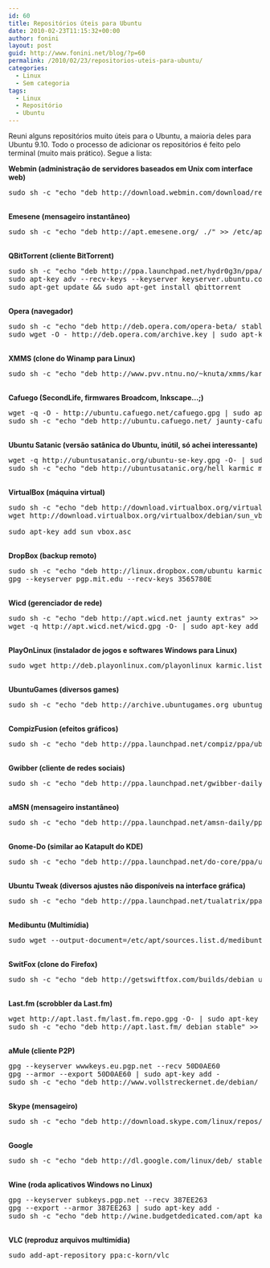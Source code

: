 ```yaml
---
id: 60
title: Repositórios úteis para Ubuntu
date: 2010-02-23T11:15:32+00:00
author: fonini
layout: post
guid: http://www.fonini.net/blog/?p=60
permalink: /2010/02/23/repositorios-uteis-para-ubuntu/
categories:
  - Linux
  - Sem categoria
tags:
  - Linux
  - Repositório
  - Ubuntu
---
```

Reuni alguns repositórios muito úteis para o Ubuntu, a maioria deles para Ubuntu 9.10. Todo o processo de adicionar os repositórios é feito pelo terminal (muito mais prático). Segue a lista:

<span style="font-size: 14px;"><strong>Webmin (administração de servidores baseados em Unix com interface web)</strong></span></p> 

<pre id="terminal" user="fonini" computer="valhalla">sudo sh -c "echo "deb http://download.webmin.com/download/repository sarge contrib" &gt;&gt; /etc/apt/sources.list"</pre></p> 

<span style="font-size: 14px;"><strong><br /> Emesene (mensageiro instantâneo)</strong></span></p> 

<pre id="terminal" user="fonini" computer="valhalla">sudo sh -c "echo "deb http://apt.emesene.org/ ./" &gt;&gt; /etc/apt/sources.list"</pre></p> 

<span style="font-size: 14px;"><strong><br /> QBitTorrent (cliente BitTorrent)</strong></span></p> 

<pre id="terminal" user="fonini" computer="valhalla">sudo sh -c "echo "deb http://ppa.launchpad.net/hydr0g3n/ppa/ubuntu jaunty main" &gt;&gt; /etc/apt/sources.list"
sudo apt-key adv --recv-keys --keyserver keyserver.ubuntu.com 47B4D1C4
sudo apt-get update && sudo apt-get install qbittorrent</pre></p> 

<span style="font-size: 14px;"><strong><br /> Opera (navegador)</strong></span></p> 

<pre id="terminal" user="fonini" computer="valhalla">sudo sh -c "echo "deb http://deb.opera.com/opera-beta/ stable non-free" &gt;&gt; /etc/apt/sources.list"
sudo wget -O - http://deb.opera.com/archive.key | sudo apt-key add -</pre>

<span style="font-size: 14px;"><strong><br /> XMMS (clone do Winamp para Linux)</strong></span></p> 

<pre id="terminal" user="fonini" computer="valhalla">sudo sh -c "echo "deb http://www.pvv.ntnu.no/~knuta/xmms/karmic ./" &gt;&gt; /etc/apt/sources.list"</pre></p> 

<span style="font-size: 14px;"><strong><br /> Cafuego (SecondLife, firmwares Broadcom, Inkscape...;)</strong></span></p> 

<pre id="terminal" user="fonini" computer="valhalla">wget -q -O - http://ubuntu.cafuego.net/cafuego.gpg | sudo apt-key add -
sudo sh -c "echo "deb http://ubuntu.cafuego.net/ jaunty-cafuego all" &gt;&gt; /etc/apt/sources.list"</pre>

<span style="font-size: 14px;"><strong><br /> Ubuntu Satanic (versão satânica do Ubuntu, inútil, só achei interessante)</strong></span></p> 

<pre id="terminal" user="fonini" computer="valhalla">wget -q http://ubuntusatanic.org/ubuntu-se-key.gpg -O- | sudo apt-key add -
sudo sh -c "echo "deb http://ubuntusatanic.org/hell karmic main" &gt;&gt; /etc/apt/sources.list"</pre></p> 

<span style="font-size: 14px;"><strong><br /> VirtualBox (máquina virtual)</strong></span></p> 

<pre id="terminal" user="fonini" computer="valhalla">sudo sh -c "echo "deb http://download.virtualbox.org/virtualbox/debian karmic non-free" &gt;&gt; /etc/apt/sources.list"
wget http://download.virtualbox.org/virtualbox/debian/sun_vbox.asc<br />
sudo apt-key add sun_vbox.asc</pre></p> 

<span style="font-size: 14px;"><strong><br /> DropBox (backup remoto)</strong></span></p> 

<pre id="terminal" user="fonini" computer="valhalla">sudo sh -c "echo "deb http://linux.dropbox.com/ubuntu karmic main" &gt;&gt; /etc/apt/sources.list"
gpg --keyserver pgp.mit.edu --recv-keys 3565780E</pre></p> 

<span style="font-size: 14px;"><strong><br /> Wicd (gerenciador de rede)</strong></span></p> 

<pre id="terminal" user="fonini" computer="valhalla">sudo sh -c "echo "deb http://apt.wicd.net jaunty extras" &gt;&gt; /etc/apt/sources.list"
wget -q http://apt.wicd.net/wicd.gpg -O- | sudo apt-key add -</pre></p> 

<span style="font-size: 14px;"><strong><br /> PlayOnLinux (instalador de jogos e softwares Windows para Linux)</strong></span></p> 

<pre id="terminal" user="fonini" computer="valhalla">sudo wget http://deb.playonlinux.com/playonlinux_karmic.list -O /etc/apt/sources.list.d/playonlinux.list</pre>

<span style="font-size: 14px;"><strong><br /> UbuntuGames (diversos games)</strong></span></p> 

<pre id="terminal" user="fonini" computer="valhalla">sudo sh -c "echo "deb http://archive.ubuntugames.org ubuntugames main" &gt;&gt; /etc/apt/sources.list"</pre></p> 

<span style="font-size: 14px;"><strong><br /> CompizFusion (efeitos gráficos)</strong></span></p> 

<pre id="terminal" user="fonini" computer="valhalla">sudo sh -c "echo "deb http://ppa.launchpad.net/compiz/ppa/ubuntu karmic main multiverse restricted universe" &gt;&gt; /etc/apt/sources.list"</pre>

<span style="font-size: 14px;"><strong><br /> Gwibber (cliente de redes sociais)</strong></span></p> 

<pre id="terminal" user="fonini" computer="valhalla">sudo sh -c "echo "deb http://ppa.launchpad.net/gwibber-daily/ppa/ubuntu karmic main universe restricted multiverse" &gt;&gt; /etc/apt/sources.list"</pre>

<span style="font-size: 14px;"><strong><br /> aMSN (mensageiro instantâneo)</strong></span></p> 

<pre id="terminal" user="fonini" computer="valhalla">sudo sh -c "echo "deb http://ppa.launchpad.net/amsn-daily/ppa/ubuntu karmic main" &gt;&gt; /etc/apt/sources.list"</pre>

<span style="font-size: 14px;"><strong><br /> Gnome-Do (similar ao Katapult do KDE)</strong></span></p> 

<pre id="terminal" user="fonini" computer="valhalla">sudo sh -c "echo "deb http://ppa.launchpad.net/do-core/ppa/ubuntu karmic main" &gt;&gt; /etc/apt/sources.list"</pre>

<span style="font-size: 14px;"><strong><br /> Ubuntu Tweak (diversos ajustes não disponíveis na interface gráfica)</strong></span></p> 

<pre id="terminal" user="fonini" computer="valhalla">sudo sh -c "echo "deb http://ppa.launchpad.net/tualatrix/ppa/ubuntu karmic main multiverse restricted universe" &gt;&gt; /etc/apt/sources.list"</pre>

<span style="font-size: 14px;"><strong><br /> Medibuntu (Multimídia)</strong></span></p> 

<pre id="terminal" user="fonini" computer="valhalla">sudo wget --output-document=/etc/apt/sources.list.d/medibuntu.list http://www.medibuntu.org/sources.list.d/$(lsb_release -cs).list && sudo apt-get --quiet update && sudo apt-get --yes --quiet --allow-unauthenticated install medibuntu-keyring && sudo apt-get --quiet update</pre>

<span style="font-size: 14px;"><strong><br /> SwitFox (clone do Firefox)</strong></span></p> 

<pre id="terminal" user="fonini" computer="valhalla">sudo sh -c "echo "deb http://getswiftfox.com/builds/debian unstable non-free" &gt;&gt; /etc/apt/sources.list"</pre>

<span style="font-size: 14px;"><strong><br /> Last.fm (scrobbler da Last.fm)<br /> </strong></span></p> 

<pre id="terminal" user="fonini" computer="valhalla">wget http://apt.last.fm/last.fm.repo.gpg -O- | sudo apt-key add -
sudo sh -c "echo "deb http://apt.last.fm/ debian stable" &gt;&gt; /etc/apt/sources.list"</pre>

<span style="font-size: 14px;"><strong><br /> aMule (cliente P2P)</strong></span></p> 

<pre id="terminal" user="fonini" computer="valhalla">gpg --keyserver wwwkeys.eu.pgp.net --recv 50D0AE60
gpg --armor --export 50D0AE60 | sudo apt-key add -
sudo sh -c "echo "deb http://www.vollstreckernet.de/debian/ stable amule wx" &gt;&gt; /etc/apt/sources.list"</pre>

<span style="font-size: 14px;"><strong><br /> Skype (mensageiro)</strong></span></p> 

<pre id="terminal" user="fonini" computer="valhalla">sudo sh -c "echo "deb http://download.skype.com/linux/repos/debian/ stable non-free" &gt;&gt; /etc/apt/sources.list"</pre>

<span style="font-size: 14px;"><strong><br /> Google</strong></span></p> 

<pre id="terminal" user="fonini" computer="valhalla">sudo sh -c "echo "deb http://dl.google.com/linux/deb/ stable non-free" &gt;&gt; /etc/apt/sources.list"</pre>

<span style="font-size: 14px;"><strong><br /> Wine (roda aplicativos Windows no Linux)</strong></span></p> 

<pre id="terminal" user="fonini" computer="valhalla">gpg --keyserver subkeys.pgp.net --recv 387EE263
gpg --export --armor 387EE263 | sudo apt-key add -
sudo sh -c "echo "deb http://wine.budgetdedicated.com/apt karmic main" &gt;&gt; /etc/apt/sources.list"</pre>

<span style="font-size: 14px;"><strong><br /> VLC (reproduz arquivos multimídia)</strong></span></p> 

<pre id="terminal" user="fonini" computer="valhalla">sudo add-apt-repository ppa:c-korn/vlc</pre></p>